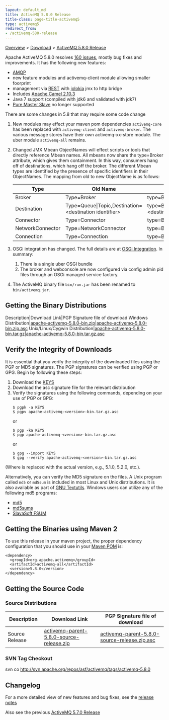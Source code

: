```yaml
---
layout: default_md
title: ActiveMQ 5.8.0 Release 
title-class: page-title-activemq5
type: activemq5
redirect_from:
- /activemq-580-release
---
```


[Overview](overview) > [Download](download) > [ActiveMQ 5.8.0 Release](activemq-580-release)

Apache ActiveMQ 5.8.0 resolves [160 issues](https://issues.apache.org/jira/secure/IssueNavigator.jspa?reset=true&jqlQuery=project+%3D+AMQ+AND+fixVersion+%3D+%225.8.0%22+AND+status+%3D+Resolved+ORDER+BY+priority+DESC&mode=hide), mostly bug fixes and improvements. It has the following new features:

*   [AMQP](amqp)
*   new feature modules and activemq-client module allowing smaller foorprint
*   management via [REST](ProtocolsConnectivity/Protocols/Connectivity/Protocols/rest) with [jolokia](http://www.jolokia.org/) jmx to http bridge
*   Includes [Apache Camel 2.10.3](http://camel.apache.org/camel-2103-release.html)
*   Java 7 support (compiled with jdk6 and validated with jdk7)
*   [Pure Master Slave](pure-master-slave) no longer supported

There are some changes in 5.8 that may require some code change

1.  New modules may effect your maven pom dependencies `activemq-core` has been replaced with `activemq-client` and `activemq-broker`. The various message stores have their own activemq-xx-store module. The uber module `activemq-all` remains.
2.  Changed JMX Mbean ObjectNames will effect scripts or tools that directly reference Mbean names. All mbeans now share the type=Broker attribute, which gives them containment. In this way, consumers hang off of destinations, which hang off the broker. The different Mbean types are identified by the presence of specific identifiers in their ObjectNames. The mapping from old to new ObjectName is as follows:
    
    Type|Old Name|New Name
    ---|---|---
    Broker|Type=Broker|type=Broker
    Destination|Type=Queue\|Topic,Destination=&lt;destination identifier>|type=Broker,destinationType=Queue\|Topic,destinationName=&lt;destination identifier>
    Connector|Type=Connector|type=Broker,connector=clientConnectors
    NetworkConnector|Type=NetworkConnector|type=Broker,connector=networkConnectors
    Connection|Type=Connection|type=Broker,connector=*,connectionViewType=remoteAddress\|clientId
    
3.  OSGi integration has changed. The full details are at [OSGi Integration](osgi-integration). In summary:
    1.  There is a single uber OSGI bundle
    2.  The broker and webconsole are now configured via config admin pid files through an OSGi managed service factory.
4.  The ActiveMQ binary file `bin/run.jar` has been renamed to `bin/activemq.jar`.

Getting the Binary Distributions
--------------------------------

Description|Download Link|PGP Signature file of download
Windows Distribution|[apache-activemq-5.8.0-bin.zip](http://archive.apache.org/dist/activemq/apache-activemq/5.8.0/apache-activemq-5.8.0-bin.zip)|[apache-activemq-5.8.0-bin.zip.asc](http://archive.apache.org/dist/activemq/apache-activemq/5.8.0/apache-activemq-5.8.0-bin.zip.asc)
Unix/Linux/Cygwin Distribution|[apache-activemq-5.8.0-bin.tar.gz](http://archive.apache.org/dist/activemq/apache-activemq/5.8.0/apache-activemq-5.8.0-bin.tar.gz)|[apache-activemq-5.8.0-bin.tar.gz.asc](http://archive.apache.org/dist/activemq/apache-activemq/5.8.0/apache-activemq-5.8.0-bin.tar.gz.asc)

Verify the Integrity of Downloads
---------------------------------

It is essential that you verify the integrity of the downloaded files using the PGP or MD5 signatures. The PGP signatures can be verified using PGP or GPG. Begin by following these steps:

1.  Download the [KEYS](http://www.apache.org/dist/activemq/KEYS)
2.  Download the asc signature file for the relevant distribution
3.  Verify the signatures using the following commands, depending on your use of PGP or GPG:
    ```
    $ pgpk -a KEYS
    $ pgpv apache-activemq-<version>-bin.tar.gz.asc
    ```
    or
    ```
    $ pgp -ka KEYS
    $ pgp apache-activemq-<version>-bin.tar.gz.asc
    ```
    or
    ```
    $ gpg --import KEYS
    $ gpg --verify apache-activemq-<version>-bin.tar.gz.asc
    ```

(Where <version> is replaced with the actual version, e.g., 5.1.0, 5.2.0, etc.).

Alternatively, you can verify the MD5 signature on the files. A Unix program called `md5` or `md5sum` is included in most Linux and Unix distributions. It is also available as part of [GNU Textutils](http://www.gnu.org/software/textutils/textutils.html). Windows users can utilize any of the following md5 programs:

*   [md5](http://www.fourmilab.ch/md5/)
*   [md5sums](http://www.pc-tools.net/win32/md5sums/)
*   [SlavaSoft FSUM](http://www.slavasoft.com/fsum/)

Getting the Binaries using Maven 2
----------------------------------

To use this release in your maven project, the proper dependency configuration that you should use in your [Maven POM](http://maven.apache.org/guides/introduction/introduction-to-the-pom.html) is:
```
<dependency>
  <groupId>org.apache.activemq</groupId>
  <artifactId>activemq-all</artifactId>
  <version>5.8.0</version>
</dependency>
```

Getting the Source Code
-----------------------

### Source Distributions

Description|Download Link|PGP Signature file of download
---|---|---
Source Release|[activemq-parent-5.8.0-source-release.zip](http://archive.apache.org/dist/activemq/apache-activemq/5.8.0/activemq-parent-5.8.0-source-release.zip)|[activemq-parent-5.8.0-source-release.zip.asc](http://archive.apache.org/dist/activemq/apache-activemq/5.8.0/activemq-parent-5.8.0-source-release.zip.asc)

### SVN Tag Checkout

svn co http://svn.apache.org/repos/asf/activemq/tags/activemq-5.8.0

Changelog
---------

For a more detailed view of new features and bug fixes, see the [release notes](https://issues.apache.org/jira/secure/ReleaseNote.jspa?projectId=12311210&version=12323282)

Also see the previous [ActiveMQ 5.7.0 Release](activemq-570-release)

